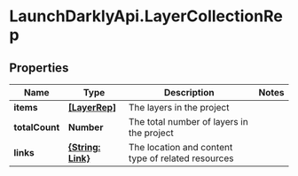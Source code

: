 # LaunchDarklyApi.LayerCollectionRep

## Properties

Name | Type | Description | Notes
------------ | ------------- | ------------- | -------------
**items** | [**[LayerRep]**](LayerRep.md) | The layers in the project | 
**totalCount** | **Number** | The total number of layers in the project | 
**links** | [**{String: Link}**](Link.md) | The location and content type of related resources | 


